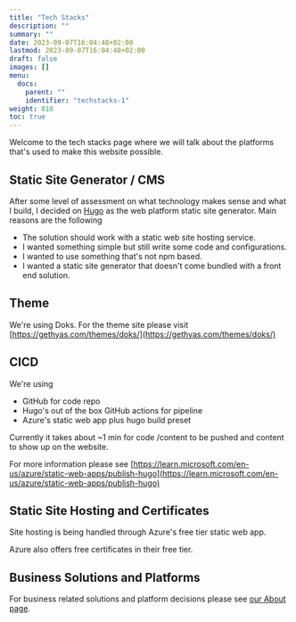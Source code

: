 ```yaml
---
title: "Tech Stacks"
description: ""
summary: ""
date: 2023-09-07T16:04:48+02:00
lastmod: 2023-09-07T16:04:48+02:00
draft: false
images: []
menu:
  docs:
    parent: ""
    identifier: "techstacks-1"
weight: 810
toc: true
---
```


Welcome to the tech stacks page where we will talk about the platforms that's used to make this website possible.

## Static Site Generator / CMS

After some level of assessment on what technology makes sense and what I build, I decided on [Hugo](https://gohugo.io/) as the web platform static site generator. Main reasons are the following

- The solution should work with a static web site hosting service.
- I wanted something simple but still write some code and configurations.
- I wanted to use something that's not npm based.
- I wanted a static site generator that doesn't come bundled with a front end solution.

## Theme

We're using Doks. For the theme site please visit [https://gethyas.com/themes/doks/](https://gethyas.com/themes/doks/)

## CICD

We're using

- GitHub for code repo
- Hugo's out of the box GitHub actions for pipeline
- Azure's static web app plus hugo build preset

Currently it takes about ~1 min for code /content to be pushed and content to show up on the website.

For more information please see [https://learn.microsoft.com/en-us/azure/static-web-apps/publish-hugo](https://learn.microsoft.com/en-us/azure/static-web-apps/publish-hugo)

## Static Site Hosting and Certificates
Site hosting is being handled through Azure's free tier static web app.

Azure also offers free certificates in their free tier.

## Business Solutions and Platforms

For business related solutions and platform decisions please see [our About page](/about/).
